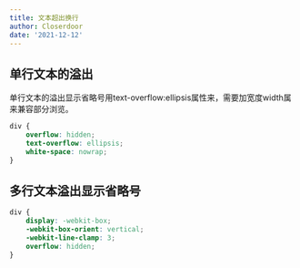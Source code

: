 ```yaml
---
title: 文本超出换行
author: Closerdoor
date: '2021-12-12'
---
```

## 单行文本的溢出
单行文本的溢出显示省略号用text-overflow:ellipsis属性来，需要加宽度width属来兼容部分浏览。 
```css
div {
    overflow: hidden;
    text-overflow: ellipsis;
    white-space: nowrap;
}
```
## 多行文本溢出显示省略号 
```css
div {
    display: -webkit-box;
    -webkit-box-orient: vertical;
    -webkit-line-clamp: 3;
    overflow: hidden;
}
```